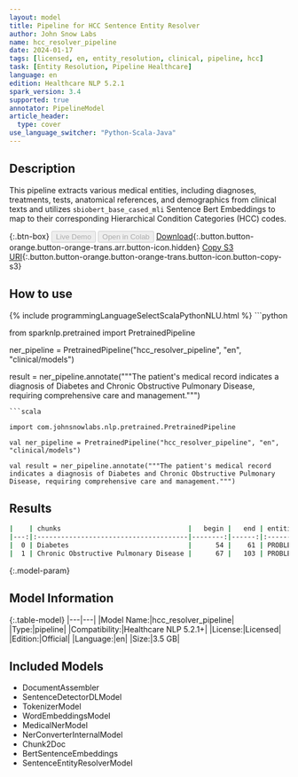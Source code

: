 ```yaml
---
layout: model
title: Pipeline for HCC Sentence Entity Resolver
author: John Snow Labs
name: hcc_resolver_pipeline
date: 2024-01-17
tags: [licensed, en, entity_resolution, clinical, pipeline, hcc]
task: [Entity Resolution, Pipeline Healthcare]
language: en
edition: Healthcare NLP 5.2.1
spark_version: 3.4
supported: true
annotator: PipelineModel
article_header:
  type: cover
use_language_switcher: "Python-Scala-Java"
---
```


## Description

This pipeline extracts various medical entities, including diagnoses, treatments, tests, anatomical references, and demographics from clinical texts and utilizes `sbiobert_base_cased_mli` Sentence Bert Embeddings to map to their corresponding Hierarchical Condition Categories (HCC) codes.

{:.btn-box}
<button class="button button-orange" disabled>Live Demo</button>
<button class="button button-orange" disabled>Open in Colab</button>
[Download](https://s3.amazonaws.com/auxdata.johnsnowlabs.com/clinical/models/hcc_resolver_pipeline_en_5.2.1_3.4_1705488576680.zip){:.button.button-orange.button-orange-trans.arr.button-icon.hidden}
[Copy S3 URI](s3://auxdata.johnsnowlabs.com/clinical/models/hcc_resolver_pipeline_en_5.2.1_3.4_1705488576680.zip){:.button.button-orange.button-orange-trans.button-icon.button-copy-s3}

## How to use



<div class="tabs-box" markdown="1">
{% include programmingLanguageSelectScalaPythonNLU.html %}
```python

from sparknlp.pretrained import PretrainedPipeline

ner_pipeline = PretrainedPipeline("hcc_resolver_pipeline", "en", "clinical/models")

result = ner_pipeline.annotate("""The patient's medical record indicates a diagnosis of Diabetes and Chronic Obstructive Pulmonary Disease, requiring comprehensive care and management.""")

```
```scala

import com.johnsnowlabs.nlp.pretrained.PretrainedPipeline

val ner_pipeline = PretrainedPipeline("hcc_resolver_pipeline", "en", "clinical/models")

val result = ner_pipeline.annotate("""The patient's medical record indicates a diagnosis of Diabetes and Chronic Obstructive Pulmonary Disease, requiring comprehensive care and management.""")

```
</div>

## Results

```bash
|    | chunks                                |   begin |   end | entities   |   hcc_code | resolutions                                                                                                                                                                                                                                                                                                                                 | all_codes          |
|---:|:--------------------------------------|--------:|------:|:-----------|-----------:|:--------------------------------------------------------------------------------------------------------------------------------------------------------------------------------------------------------------------------------------------------------------------------------------------------------------------------------------------|:-------------------|
|  0 | Diabetes                              |      54 |    61 | PROBLEM    |         19 | diabetes monitored [type 2 diabetes mellitus without complications]:::anaemia of diabetes [anemia, unspecified]:::anemia of diabetes (disorder) [type 2 diabetes mellitus with other specified complication]                                                                                                                                | 19:::0:::18        |
|  1 | Chronic Obstructive Pulmonary Disease |      67 |   103 | PROBLEM    |        111 | chronic obstructive pulmonary disease [chronic obstructive pulmonary disease, unspecified]:::chronic lung disease [pneumoconiosis due to other dust containing silica]:::chronic pulmonary heart disease [pulmonary heart disease, unspecified]:::other chronic obstructive pulmonary disease [other chronic obstructive pulmonary disease] | 111:::112:::85:::0 |
```

{:.model-param}
## Model Information

{:.table-model}
|---|---|
|Model Name:|hcc_resolver_pipeline|
|Type:|pipeline|
|Compatibility:|Healthcare NLP 5.2.1+|
|License:|Licensed|
|Edition:|Official|
|Language:|en|
|Size:|3.5 GB|

## Included Models

- DocumentAssembler
- SentenceDetectorDLModel
- TokenizerModel
- WordEmbeddingsModel
- MedicalNerModel
- NerConverterInternalModel
- Chunk2Doc
- BertSentenceEmbeddings
- SentenceEntityResolverModel
